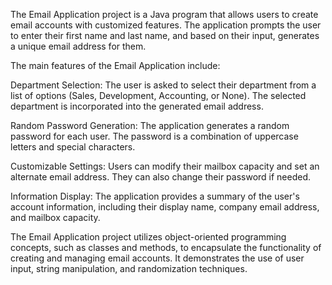 The Email Application project is a Java program that allows users to create email accounts with customized features. The application prompts the user to enter their first name and last name, and based on their input, generates a unique email address for them.

The main features of the Email Application include:

Department Selection: The user is asked to select their department from a list of options (Sales, Development, Accounting, or None). The selected department is incorporated into the generated email address.

Random Password Generation: The application generates a random password for each user. The password is a combination of uppercase letters and special characters.

Customizable Settings: Users can modify their mailbox capacity and set an alternate email address. They can also change their password if needed.

Information Display: The application provides a summary of the user's account information, including their display name, company email address, and mailbox capacity.

The Email Application project utilizes object-oriented programming concepts, such as classes and methods, to encapsulate the functionality of creating and managing email accounts. It demonstrates the use of user input, string manipulation, and randomization techniques.
